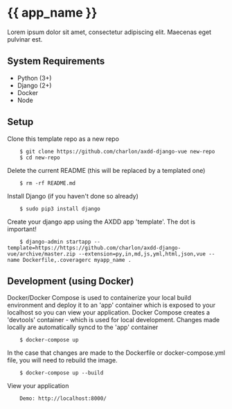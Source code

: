 # {{ app_name }}

Lorem ipsum dolor sit amet, consectetur adipiscing elit. Maecenas eget pulvinar est.

## System Requirements

- Python (3+)
- Django (2+)
- Docker
- Node

## Setup

Clone this template repo as a new repo

        $ git clone https://github.com/charlon/axdd-django-vue new-repo
        $ cd new-repo

Delete the current README (this will be replaced by a templated one)

        $ rm -rf README.md

Install Django (if you haven't done so already)

        $ sudo pip3 install django

Create your django app using the AXDD app 'template'. The dot is important!

        $ django-admin startapp --template=https://https://github.com/charlon/axdd-django-vue/archive/master.zip --extension=py,in,md,js,yml,html,json,vue --name Dockerfile,.coveragerc myapp_name .


## Development (using Docker)

Docker/Docker Compose is used to containerize your local build environment and deploy it to an 'app' container which is exposed to your localhost so you can view your application. Docker Compose creates a 'devtools' container - which is used for local development. Changes made locally are automatically syncd to the 'app' container

        $ docker-compose up

In the case that changes are made to the Dockerfile or docker-compose.yml file, you will need to rebuild the image.

        $ docker-compose up --build

View your application

        Demo: http://localhost:8000/
